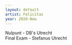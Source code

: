 ```yaml
---
layout: default
artist: Felicitas
year: 2020-Now
---
```

Nulpunt - DB's Utrecht  
Final Exam - Stefanus Utrecht  